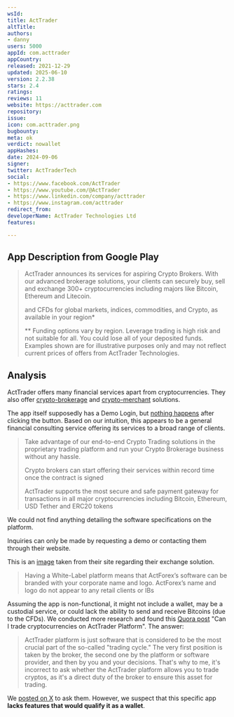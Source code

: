 ```yaml
---
wsId: 
title: ActTrader
altTitle: 
authors:
- danny
users: 5000
appId: com.acttrader
appCountry: 
released: 2021-12-29
updated: 2025-06-10
version: 2.2.38
stars: 2.4
ratings: 
reviews: 11
website: https://acttrader.com
repository: 
issue: 
icon: com.acttrader.png
bugbounty: 
meta: ok
verdict: nowallet
appHashes: 
date: 2024-09-06
signer: 
twitter: ActTraderTech
social:
- https://www.facebook.com/ActTrader
- https://www.youtube.com/@ActTrader
- https://www.linkedin.com/company/acttrader
- https://www.instagram.com/acttrader
redirect_from: 
developerName: ActTrader Technologies Ltd
features: 

---
```


## App Description from Google Play

> ActTrader announces its services for aspiring Crypto Brokers. With our advanced brokerage solutions, your clients can securely buy, sell and exchange 300+ cryptocurrencies including majors like Bitcoin, Ethereum and Litecoin.
>
> and CFDs for global markets, indices, commodities, and Crypto, as available in your region*
>
> ** Funding options vary by region. Leverage trading is high risk and not suitable for all. You could lose all of your deposited funds. Examples shown are for illustrative purposes only and may not reflect current prices of offers from ActTrader Technologies.

## Analysis 

ActTrader offers many financial services apart from cryptocurrencies. They also offer [crypto-brokerage](https://www.acttrader.com/crypto) and [crypto-merchant](https://www.acttrader.com/merchant-solution) solutions.

The app itself supposedly has a Demo Login, but [nothing happens](https://x.com/BitcoinWalletz/status/1831984963153256849) after clicking the button. Based on our intuition, this appears to be a general financial consulting service offering its services to a broad range of clients. 

> Take advantage of our end-to-end Crypto Trading solutions in the proprietary trading platform and run your Crypto Brokerage business without any hassle.
>
> Crypto brokers can start offering their services within record time once the contract is signed
>
> ActTrader supports the most secure and safe payment gateway for transactions in all major cryptocurrencies including Bitcoin, Ethereum, USD Tether and ERC20 tokens 

We could not find anything detailing the software specifications on the platform. 

Inquiries can only be made by requesting a demo or contacting them through their website.

This is an [image](https://www.acttrader.com/static/img/Crypto_Exchange.37dd090.jpg) taken from their site regarding their exchange solution.

> Having a White-Label platform means that ActForex’s software can be branded with your corporate name and logo. ActForex’s name and logo do not appear to any retail clients or IBs

Assuming the app is non-functional, it might not include a wallet, may be a custodial service, or could lack the ability to send and receive Bitcoins (due to the CFDs). We conducted more research and found this [Quora post](https://www.quora.com/Can-I-trade-cryptocurrencies-on-acttrader-platform) "Can I trade cryptocurrencies on ActTrader Platform". The answer: 

> ActTrader platform is just software that is considered to be the most crucial part of the so-called "trading cycle." The very first position is taken by the broker, the second one by the platform or software provider, and then by you and your decisions. That's why to me, it's incorrect to ask whether the ActTrader platform allows you to trade cryptos, as it's a direct duty of the broker to ensure this asset for trading.

We [posted on X](https://x.com/BitcoinWalletz/status/1831990916183425046) to ask them. However, we suspect that this specific app **lacks features that would qualify it as a wallet**.
